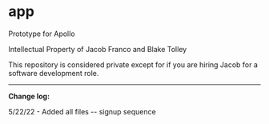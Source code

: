 # app
Prototype for Apollo

Intellectual Property of Jacob Franco and Blake Tolley

This repository is considered private except for if you are hiring Jacob for a software development role.  

---

**Change log:**

5/22/22 - Added all files -- signup sequence
